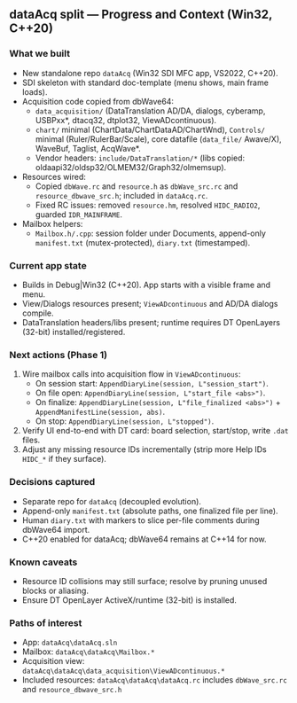 ## dataAcq split — Progress and Context (Win32, C++20)

### What we built
- New standalone repo `dataAcq` (Win32 SDI MFC app, VS2022, C++20).
- SDI skeleton with standard doc-template (menu shows, main frame loads).
- Acquisition code copied from dbWave64:
  - `data_acquisition/` (DataTranslation AD/DA, dialogs, cyberamp, USBPxx*, dtacq32, dtplot32, ViewADcontinuous).
  - `chart/` minimal (ChartData/ChartDataAD/ChartWnd), `Controls/` minimal (Ruler/RulerBar/Scale), core datafile (`data_file/` Awave/X), WaveBuf, Taglist, AcqWave*.
  - Vendor headers: `include/DataTranslation/*` (libs copied: oldaapi32/oldsp32/OLMEM32/Graph32/olmemsup).
- Resources wired:
  - Copied `dbWave.rc` and `resource.h` as `dbWave_src.rc` and `resource_dbwave_src.h`; included in `dataAcq.rc`.
  - Fixed RC issues: removed `resource.hm`, resolved `HIDC_RADIO2`, guarded `IDR_MAINFRAME`.
- Mailbox helpers:
  - `Mailbox.h/.cpp`: session folder under Documents, append-only `manifest.txt` (mutex-protected), `diary.txt` (timestamped).

### Current app state
- Builds in Debug|Win32 (C++20). App starts with a visible frame and menu.
- View/Dialogs resources present; `ViewADcontinuous` and AD/DA dialogs compile.
- DataTranslation headers/libs present; runtime requires DT OpenLayers (32-bit) installed/registered.

### Next actions (Phase 1)
1) Wire mailbox calls into acquisition flow in `ViewADcontinuous`:
   - On session start: `AppendDiaryLine(session, L"session_start")`.
   - On file open: `AppendDiaryLine(session, L"start_file <abs>")`.
   - On finalize: `AppendDiaryLine(session, L"file_finalized <abs>")` + `AppendManifestLine(session, abs)`.
   - On stop: `AppendDiaryLine(session, L"stopped")`.
2) Verify UI end-to-end with DT card: board selection, start/stop, write `.dat` files.
3) Adjust any missing resource IDs incrementally (strip more Help IDs `HIDC_*` if they surface).

### Decisions captured
- Separate repo for `dataAcq` (decoupled evolution).
- Append-only `manifest.txt` (absolute paths, one finalized file per line).
- Human `diary.txt` with markers to slice per-file comments during dbWave64 import.
- C++20 enabled for dataAcq; dbWave64 remains at C++14 for now.

### Known caveats
- Resource ID collisions may still surface; resolve by pruning unused blocks or aliasing.
- Ensure DT OpenLayer ActiveX/runtime (32-bit) is installed.

### Paths of interest
- App: `dataAcq\dataAcq.sln`
- Mailbox: `dataAcq\dataAcq\Mailbox.*`
- Acquisition view: `dataAcq\dataAcq\data_acquisition\ViewADcontinuous.*`
- Included resources: `dataAcq\dataAcq\dataAcq.rc` includes `dbWave_src.rc` and `resource_dbwave_src.h`



